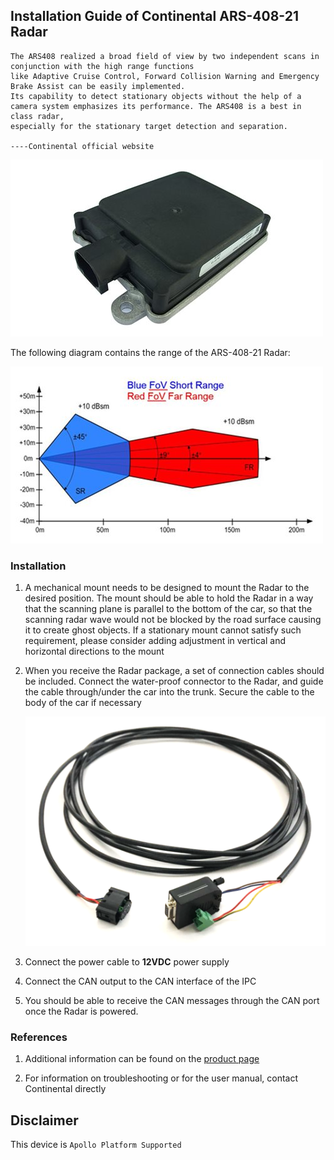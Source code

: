 ## Installation Guide of Continental ARS-408-21 Radar

```
The ARS408 realized a broad field of view by two independent scans in conjunction with the high range functions
like Adaptive Cruise Control, Forward Collision Warning and Emergency Brake Assist can be easily implemented.
Its capability to detect stationary objects without the help of a camera system emphasizes its performance. The ARS408 is a best in class radar,
especially for the stationary target detection and separation.

----Continental official website
```

![radar_image](images/ARS-408-21.jpg)

The following diagram contains the range of the ARS-408-21 Radar:

![radar_range](images/ars-404-21-range.jpg)

### Installation

1. A mechanical mount needs to be designed to mount the Radar to the desired position. The mount should be able to hold the Radar in a way that the scanning plane is parallel to the bottom of the car, so that the scanning radar wave would not be blocked by the road surface causing it to create ghost objects. If a stationary mount cannot satisfy such requirement, please consider adding adjustment in vertical and horizontal directions to the mount

2. When you receive the Radar package, a set of connection cables should be included. Connect the water-proof connector to the Radar, and guide the cable through/under the car into the trunk. Secure the cable to the body of the car if necessary

   ![radar_cable](images/ars-408-21-cable.png)

3. Connect the power cable to **12VDC** power supply

4. Connect the CAN output to the CAN interface of the IPC

5. You should be able to receive the CAN messages through the CAN port once the Radar is powered.

### References

1. Additional information can be found on the [product page](https://www.continental-automotive.com/Landing-Pages/Industrial-Sensors/Products/ARS-408-21)

2. For information on troubleshooting or for the user manual, contact Continental directly

## Disclaimer

This device is `Apollo Platform Supported`



